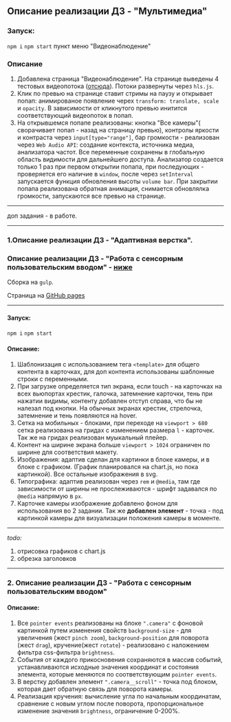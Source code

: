 ## Описание реализации ДЗ - "Мультимедиа"
 
### Запуск:

`npm i`
`npm start`
пункт меню "Видеонаблюдение"

### Описание 

1. Добавлена страница "Видеонаблюдение". На странице выведены 4 тестовых видеопотока ([отсюда](https://github.com/mad-gooze/shri-2018-2-multimedia-homework/blob/master/streams/README.md)). Потоки развернуты через `hls.js`.
1. Клик по превью на странице ставит стримы на паузу и открывает попап: анимированое появление черех `transform: translate, scale` и `opacity`. В зависимости от кликнутого превью инитится соответствующий видеопоток в попап. 
1. На открывшемся попапе реализованы: кнопка "Все камеры"( сворачивает попап - назад на страницу превью), контролы яркости и контраста через `input[type="range"]`,
бар громкости - реализован через `Web Audio API`: создание контекста, источника медиа, анализатора частот. Все переменные сохранены в глобальную область видимости для дальнейшего доступа. Анализатор создается только 1 раз при первом открытии попапа, при последующих - проверяется его наличие в `window`, после через `setInterval` запускается функция обновления высоты `volume bar`. При закрытии попапа реализована обратная анимация, снимается обновлялка громкости, запускаются все превью на странице.

*** 
доп задания - в работе. 







_____________________________________________________


### 1.Описание реализации ДЗ - "Адаптивная верстка".

### Описание реализации ДЗ - "Работа с сенсорным пользовательским вводом" - [ниже](#2-Описание-реализации-ДЗ---Работа-с-сенсорным-пользовательским-вводом)
Сборка на `gulp`.

Страница на [GitHub pages](https://fox-tracks.github.io/shri-2018_hw1_rwd/dist)

-----------------

#### Запуск:

`npm i`
`npm start`


#### Описание:
1. Шаблонизация с использованием тега `<template>` для общего контента в карточках, для доп контента использованы шаблонные строки c переменными.
1. При загрузке определяется тип экрана, если touch - на карточках на всех вьюпортах крестик, галочка, затемнение карточки, тень при нажатии видимы,
контенту добавлен отступ справа, что бы не налезал под кнопки. На обычных экранах крестик, стрелочка, затемнение и тень появляются на hover.
1. Сетка на мобильных - блоками, при переходе на `viewport > 680` сетка реализована на гридах с изменением размера `l` - карточек.
Так же на гридах реализован муыкальный плейер.
1. Контент на ширине экрана больше `viewport > 1024` ограничен по ширине для соответствия макету.
1. Изображения: адаптив сделан для картинки в блоке камеры, и в блоке с графиком. (График планировался на chart.js, но пока картинкой).
Все остальные изображения в svg.
1. Типографика: адаптив реализован через `rem`  и `@media`, там где зависимости от ширины не прослеживаются - шрифт задавался по `@media` напрямую в `px`.
1. Карточке камеры изображение добавлено фоном для использования во 2 задании.
Так же **добавлен элемент** - точка - под картинкой камеры для визуализации положения камеры в моменте.


------------------
_todo:_
1. отрисовка графиков с chart.js
2. обрезка заголовков


------------------
### 2. Описание реализации ДЗ - "Работа с сенсорным пользовательским вводом"

#### Описание:
1. Все `pointer events` реализованы на блоке `".camera"` с фоновой картинкой путем изменения свойств `background-size` - для увеличения (жест `pinch zoom`), `background-position` для поворота (жест `drag`), кручение(жест `rotate`) - реализовано с наложением фильтра css-фильтра `brightness`. 
1. События от каждого прикосновения сохраняются в массив событий, устанавливаются исходные значения координат и состояния элемента, которые меняются по соответствующим `pointer events`. 
1. В верстку добавлен элемент `".camera__scroll"` - точка под блоком, которая дает обратную связь для поворота камеры.
1. Реализация кручения: вычисление угла по начальным координатам, сравнение с новым углом после поворота, пропорциональное изменение значения `brightness`, ограничение 0-200%.

